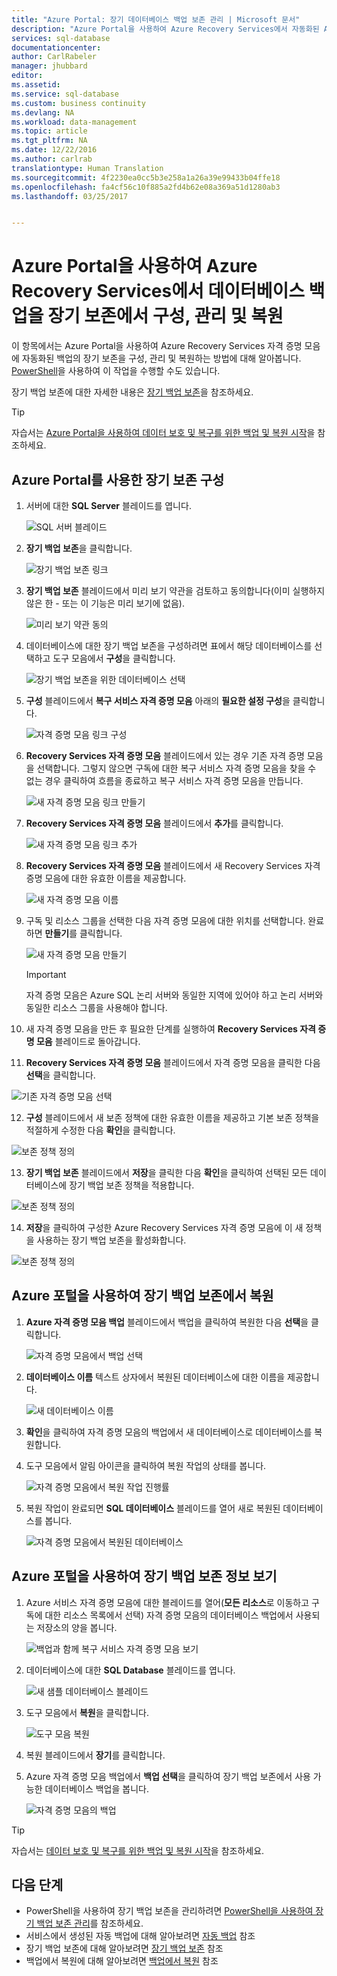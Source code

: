 ```yaml
---
title: "Azure Portal: 장기 데이터베이스 백업 보존 관리 | Microsoft 문서"
description: "Azure Portal을 사용하여 Azure Recovery Services에서 자동화된 Azure SQL Database 백업을 장기 보존에서 구성, 관리 및 복원하는 방법에 대한 빠른 참조"
services: sql-database
documentationcenter: 
author: CarlRabeler
manager: jhubbard
editor: 
ms.assetid: 
ms.service: sql-database
ms.custom: business continuity
ms.devlang: NA
ms.workload: data-management
ms.topic: article
ms.tgt_pltfrm: NA
ms.date: 12/22/2016
ms.author: carlrab
translationtype: Human Translation
ms.sourcegitcommit: 4f2230ea0cc5b3e258a1a26a39e99433b04ffe18
ms.openlocfilehash: fa4cf56c10f885a2fd4b62e08a369a51d1280ab3
ms.lasthandoff: 03/25/2017


---
```

# <a name="configure-manage-and-restore-from-long-term-retention-of-database-backups-in-an-azure-recovery-services-vault-using-the-azure-portal"></a>Azure Portal을 사용하여 Azure Recovery Services에서 데이터베이스 백업을 장기 보존에서 구성, 관리 및 복원

이 항목에서는 Azure Portal을 사용하여 Azure Recovery Services 자격 증명 모음에 자동화된 백업의 장기 보존을 구성, 관리 및 복원하는 방법에 대해 알아봅니다. [PowerShell](sql-database-manage-long-term-backup-retention-powershell.md)을 사용하여 이 작업을 수행할 수도 있습니다.

장기 백업 보존에 대한 자세한 내용은 [장기 백업 보존](sql-database-long-term-retention.md)을 참조하세요.

> [!TIP]
> 자습서는 [Azure Portal을 사용하여 데이터 보호 및 복구를 위한 백업 및 복원 시작](sql-database-get-started-backup-recovery-portal.md)을 참조하세요.
>

## <a name="configure-long-term-retention-using-the-azure-portal"></a>Azure Portal를 사용한 장기 보존 구성

1. 서버에 대한 **SQL Server** 블레이드를 엽니다.

    ![SQL 서버 블레이드](./media/sql-database-get-started/sql-server-blade.png)

2. **장기 백업 보존**을 클릭합니다.

   ![장기 백업 보존 링크](./media/sql-database-get-started-backup-recovery/long-term-backup-retention-link.png)

3. **장기 백업 보존** 블레이드에서 미리 보기 약관을 검토하고 동의합니다(이미 실행하지 않은 한 - 또는 이 기능은 미리 보기에 없음).

   ![미리 보기 약관 동의](./media/sql-database-get-started-backup-recovery/accept-the-preview-terms.png)

4. 데이터베이스에 대한 장기 백업 보존을 구성하려면 표에서 해당 데이터베이스를 선택하고 도구 모음에서 **구성**을 클릭합니다.

   ![장기 백업 보존을 위한 데이터베이스 선택](./media/sql-database-get-started-backup-recovery/select-database-for-long-term-backup-retention.png)

5. **구성** 블레이드에서 **복구 서비스 자격 증명 모음** 아래의 **필요한 설정 구성**을 클릭합니다.

   ![자격 증명 모음 링크 구성](./media/sql-database-get-started-backup-recovery/configure-vault-link.png)

6. **Recovery Services 자격 증명 모음** 블레이드에서 있는 경우 기존 자격 증명 모음을 선택합니다. 그렇지 않으면 구독에 대한 복구 서비스 자격 증명 모음을 찾을 수 없는 경우 클릭하여 흐름을 종료하고 복구 서비스 자격 증명 모음을 만듭니다.

   ![새 자격 증명 모음 링크 만들기](./media/sql-database-get-started-backup-recovery/create-new-vault-link.png)

7. **Recovery Services 자격 증명 모음** 블레이드에서 **추가**를 클릭합니다.

   ![새 자격 증명 모음 링크 추가](./media/sql-database-get-started-backup-recovery/add-new-vault-link.png)
   
8. **Recovery Services 자격 증명 모음** 블레이드에서 새 Recovery Services 자격 증명 모음에 대한 유효한 이름을 제공합니다.

   ![새 자격 증명 모음 이름](./media/sql-database-get-started-backup-recovery/new-vault-name.png)

9. 구독 및 리소스 그룹을 선택한 다음 자격 증명 모음에 대한 위치를 선택합니다. 완료하면 **만들기**를 클릭합니다.

   ![새 자격 증명 모음 만들기](./media/sql-database-get-started-backup-recovery/create-new-vault.png)

   > [!IMPORTANT]
   > 자격 증명 모음은 Azure SQL 논리 서버와 동일한 지역에 있어야 하고 논리 서버와 동일한 리소스 그룹을 사용해야 합니다.
   >

10. 새 자격 증명 모음을 만든 후 필요한 단계를 실행하여 **Recovery Services 자격 증명 모음** 블레이드로 돌아갑니다.

11. **Recovery Services 자격 증명 모음** 블레이드에서 자격 증명 모음을 클릭한 다음 **선택**을 클릭합니다.

   ![기존 자격 증명 모음 선택](./media/sql-database-get-started-backup-recovery/select-existing-vault.png)

12. **구성** 블레이드에서 새 보존 정책에 대한 유효한 이름을 제공하고 기본 보존 정책을 적절하게 수정한 다음 **확인**을 클릭합니다.

   ![보존 정책 정의](./media/sql-database-get-started-backup-recovery/define-retention-policy.png)

13. **장기 백업 보존** 블레이드에서 **저장**을 클릭한 다음 **확인**을 클릭하여 선택된 모든 데이터베이스에 장기 백업 보존 정책을 적용합니다.

   ![보존 정책 정의](./media/sql-database-get-started-backup-recovery/save-retention-policy.png)

14. **저장**을 클릭하여 구성한 Azure Recovery Services 자격 증명 모음에 이 새 정책을 사용하는 장기 백업 보존을 활성화합니다.

   ![보존 정책 정의](./media/sql-database-get-started-backup-recovery/enable-long-term-retention.png)


## <a name="restore-from-long-term-backup-retention-using-the-azure-portal"></a>Azure 포털을 사용하여 장기 백업 보존에서 복원

1. **Azure 자격 증명 모음 백업** 블레이드에서 백업을 클릭하여 복원한 다음 **선택**을 클릭합니다.

    ![자격 증명 모음에서 백업 선택](./media/sql-database-get-started-backup-recovery/select-backup-in-vault.png)

2. **데이터베이스 이름** 텍스트 상자에서 복원된 데이터베이스에 대한 이름을 제공합니다.

    ![새 데이터베이스 이름](./media/sql-database-get-started-backup-recovery/new-database-name.png)

3. **확인**을 클릭하여 자격 증명 모음의 백업에서 새 데이터베이스로 데이터베이스를 복원합니다.

4. 도구 모음에서 알림 아이콘을 클릭하여 복원 작업의 상태를 봅니다.

    ![자격 증명 모음에서 복원 작업 진행률](./media/sql-database-get-started-backup-recovery/restore-job-progress-long-term.png)

5. 복원 작업이 완료되면 **SQL 데이터베이스** 블레이드를 열어 새로 복원된 데이터베이스를 봅니다.

    ![자격 증명 모음에서 복원된 데이터베이스](./media/sql-database-get-started-backup-recovery/restored-database-from-vault.png)

## <a name="view-long-term-backup-retention-information-using-the-azure-portal"></a>Azure 포털을 사용하여 장기 백업 보존 정보 보기 

1. Azure 서비스 자격 증명 모음에 대한 블레이드를 열어(**모든 리소스**로 이동하고 구독에 대한 리소스 목록에서 선택) 자격 증명 모음의 데이터베이스 백업에서 사용되는 저장소의 양을 봅니다.

   ![백업과 함께 복구 서비스 자격 증명 모음 보기](./media/sql-database-get-started-backup-recovery/view-recovery-services-vault-with-data.png)

2. 데이터베이스에 대한 **SQL Database** 블레이드를 엽니다.

    ![새 샘플 데이터베이스 블레이드](./media/sql-database-get-started/new-sample-db-blade.png)

3. 도구 모음에서 **복원**을 클릭합니다.

    ![도구 모음 복원](./media/sql-database-get-started-backup-recovery/restore-toolbar.png)

4. 복원 블레이드에서 **장기**를 클릭합니다.

5. Azure 자격 증명 모음 백업에서 **백업 선택**을 클릭하여 장기 백업 보존에서 사용 가능한 데이터베이스 백업을 봅니다.

    ![자격 증명 모음의 백업](./media/sql-database-get-started-backup-recovery/view-backups-in-vault.png)

> [!TIP]
> 자습서는 [데이터 보호 및 복구를 위한 백업 및 복원 시작](sql-database-get-started-backup-recovery-portal.md)을 참조하세요.

## <a name="next-steps"></a>다음 단계

- PowerShell을 사용하여 장기 백업 보존을 관리하려면 [PowerShell을 사용하여 장기 백업 보존 관리](sql-database-manage-long-term-backup-retention-powershell.md)를 참조하세요.
- 서비스에서 생성된 자동 백업에 대해 알아보려면 [자동 백업](sql-database-automated-backups.md) 참조
- 장기 백업 보존에 대해 알아보려면 [장기 백업 보존](sql-database-long-term-retention.md) 참조
- 백업에서 복원에 대해 알아보려면 [백업에서 복원](sql-database-recovery-using-backups.md) 참조
